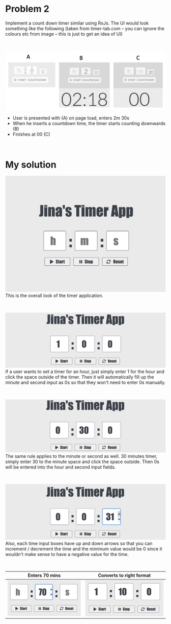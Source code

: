 # Problem 2
Implement a count down timer similar using RxJs. 
The UI would look something like the following (taken from timer-tab.com – you can ignore the colours etc from image – this
is just to get an idea of UI)

</br>

![Sketch](/images/t1.png)
- User is presented with (A) on page load, enters 2m 30s
- When he inserts a countdown time, the timer starts counting downwards (B)
- Finishes at 00 (C)

</br>

# My solution
![Sketch](/images/t2.png)
This is the overall look of the timer application.

</br>

![Sketch](/images/t3.png)
If a user wants to set a timer for an hour, just simply enter 1 for the hour and click the space outside of the timer. Then it will automatically fill up the minute and second input as 0s so that they won't need to enter 0s manually. 

</br>

![Sketch](/images/t4.png)
The same rule applies to the minute or second as well. 30 minutes timer, simply enter 30 to the minute space and click the space outside. Then 0s will be entered into the hour and second input fields. 

</br>

![Sketch](/images/t5.png)
Also, each time input boxes have up and down arrows so that you can increment / decrement the time and the minimum value would be 0 since it wouldn't make sense to have a negative value for the time.

</br>

Enters 70 mins           |  Converts to right format
:----------------------:|:-------------------------:
![Sketch](/images/t6.png)|![Sketch](/images/t7.png)
